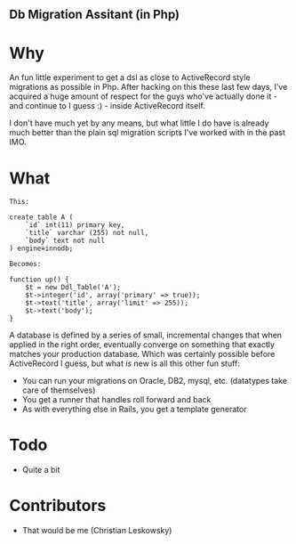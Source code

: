 Db Migration Assitant (in Php)
------------------------------

Why
===

An fun little experiment to get a dsl as close to ActiveRecord style migrations as possible in Php. After hacking on this these last few days, I've acquired a huge amount of respect for the guys who've actually done it - and continue to I guess :) - inside ActiveRecord itself.

I don't have much yet by any means, but what little I do have is already much better than the plain sql migration scripts I've worked with in the past IMO.

What
====

	This:

	create table A (
		`id` int(11) primary key,
		`title` varchar (255) not null,
		`body` text not null
	) engine=innodb;

	Becomes:

	function up() {
		$t = new Ddl_Table('A');
		$t->integer('id', array('primary' => true));
		$t->text('title', array('limit' => 255));
		$t->text('body');
	}

A database is defined by a series of small, incremental changes that when applied in the right order, eventually converge on something that exactly matches your production database. Which was certainly possible before ActiveRecord I guess, but what _is_ new is all this other fun stuff: 

-	You can run your migrations on Oracle, DB2, mysql, etc. (datatypes take care of themselves)
-	You get a runner that handles roll forward and back
-	As with everything else in Rails, you get a template generator

Todo
====

-	Quite a bit

Contributors
============

-	That would be me (Christian Leskowsky)

